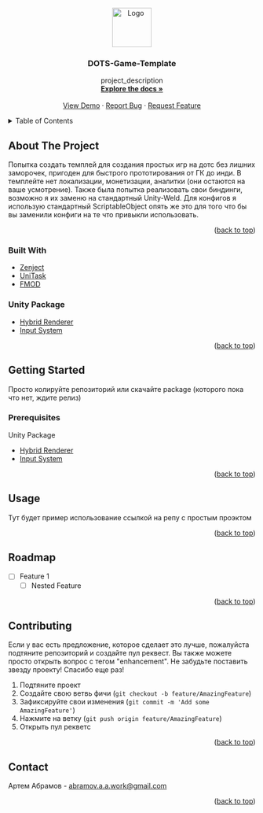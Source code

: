 <br />
<div align="center">
  <a href="https://github.com/github_username/repo_name">
    <img src="images/logo.png" alt="Logo" width="80" height="80">
  </a>

<h3 align="center">DOTS-Game-Template
</h3>

  <p align="center">
    project_description
    <br />
    <a href="https://github.com/github_username/repo_name"><strong>Explore the docs »</strong></a>
    <br />
    <br />
    <a href="https://github.com/github_username/repo_name">View Demo</a>
    ·
    <a href="https://github.com/github_username/repo_name/issues">Report Bug</a>
    ·
    <a href="https://github.com/github_username/repo_name/issues">Request Feature</a>
  </p>
</div>



<!-- TABLE OF CONTENTS -->
<details>
  <summary>Table of Contents</summary>
  <ol>
    <li>
      <a href="#about-the-project">About The Project</a>
      <ul>
        <li><a href="#built-with">Built With</a></li>
      </ul>
    </li>
    <li>
      <a href="#getting-started">Getting Started</a>
      <ul>
        <li><a href="#prerequisites">Prerequisites</a></li>
        <li><a href="#installation">Installation</a></li>
      </ul>
    </li>
    <li><a href="#usage">Usage</a></li>
    <li><a href="#roadmap">Roadmap</a></li>
    <li><a href="#contributing">Contributing</a></li>
    <li><a href="#license">License</a></li>
    <li><a href="#contact">Contact</a></li>
    <li><a href="#acknowledgments">Acknowledgments</a></li>
  </ol>
</details>



<!-- ABOUT THE PROJECT -->
## About The Project

Попытка создать темплей для создания простых игр на дотс без лишних заморочек, пригоден для быстрого прототирования от ГК до инди. 
В темплейте нет локализации, монетизации, аналитки (они остаются на ваше усмотрение). Также была попытка реализовать свои биндинги, возможно я их заменю на стандартный Unity-Weld. Для конфигов я использую стандартный ScriptableObject опять же это для того что бы вы заменили конфиги на те что привыкли использовать. 

<p align="right">(<a href="#top">back to top</a>)</p>



### Built With

* [Zenject](https://github.com/modesttree/Zenject)
* [UniTask](https://github.com/Cysharp/UniTask)
* [FMOD](https://fmod.com/download)

### Unity Package
* [Hybrid Renderer](https://docs.unity3d.com/Packages/com.unity.rendering.hybrid@0.50/manual/creating-a-new-hybrid-renderer-project.html)
* [Input System](https://docs.unity3d.com/Packages/com.unity.inputsystem@1.0/manual/Installation.html)

<p align="right">(<a href="#top">back to top</a>)</p>



<!-- GETTING STARTED -->
## Getting Started

Просто колируйте репозиторий или скачайте package (которого пока что нет, ждите релиз)

### Prerequisites

Unity Package
* [Hybrid Renderer](https://docs.unity3d.com/Packages/com.unity.rendering.hybrid@0.50/manual/creating-a-new-hybrid-renderer-project.html)
* [Input System](https://docs.unity3d.com/Packages/com.unity.inputsystem@1.0/manual/Installation.html)

<p align="right">(<a href="#top">back to top</a>)</p>



<!-- USAGE EXAMPLES -->
## Usage

Тут будет пример использование ссылкой на репу с простым проэктом

<p align="right">(<a href="#top">back to top</a>)</p>



<!-- ROADMAP -->
## Roadmap

- [ ] Feature 1
    - [ ] Nested Feature

<p align="right">(<a href="#top">back to top</a>)</p>



<!-- CONTRIBUTING -->
## Contributing

Если у вас есть предложение, которое сделает это лучше, пожалуйста подтяните репозиторий и создайте пул реквест. Вы также можете просто открыть  вопрос с тегом "enhancement".
Не забудьте поставить звезду проекту! Спасибо еще раз!

1. Подтяните проект
2. Создайте свою ветвь фичи (`git checkout -b feature/AmazingFeature`)
3. Зафиксируйте свои изменения (`git commit -m 'Add some AmazingFeature'`)
4. Нажмите на ветку (`git push origin feature/AmazingFeature`)
5. Открыть пул рекветс

<p align="right">(<a href="#top">back to top</a>)</p>



<!-- CONTACT -->
## Contact

Артем Абрамов - abramov.a.a.work@gmail.com

<p align="right">(<a href="#top">back to top</a>)</p>



<!-- MARKDOWN LINKS & IMAGES -->
<!-- https://www.markdownguide.org/basic-syntax/#reference-style-links -->
[contributors-shield]: https://img.shields.io/github/contributors/github_username/repo_name.svg?style=for-the-badge
[contributors-url]: https://github.com/github_username/repo_name/graphs/contributors
[forks-shield]: https://img.shields.io/github/forks/github_username/repo_name.svg?style=for-the-badge
[forks-url]: https://github.com/github_username/repo_name/network/members
[stars-shield]: https://img.shields.io/github/stars/github_username/repo_name.svg?style=for-the-badge
[stars-url]: https://github.com/github_username/repo_name/stargazers
[issues-shield]: https://img.shields.io/github/issues/github_username/repo_name.svg?style=for-the-badge
[issues-url]: https://github.com/github_username/repo_name/issues
[license-shield]: https://img.shields.io/github/license/github_username/repo_name.svg?style=for-the-badge
[license-url]: https://github.com/github_username/repo_name/blob/master/LICENSE.txt
[linkedin-shield]: https://img.shields.io/badge/-LinkedIn-black.svg?style=for-the-badge&logo=linkedin&colorB=555
[linkedin-url]: https://linkedin.com/in/linkedin_username
[product-screenshot]: images/screenshot.png
